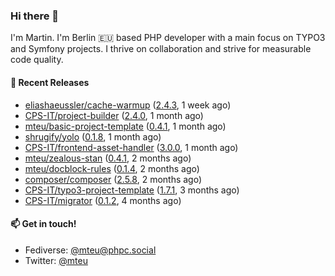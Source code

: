 ### Hi there 👋

I'm Martin. I'm Berlin 🇪🇺 based PHP developer with a main focus on TYPO3 and Symfony projects. I thrive on
collaboration and strive for measurable code quality.

#### 🚀 Recent Releases

- [eliashaeussler/cache-warmup](https://github.com/eliashaeussler/cache-warmup) ([2.4.3](https://github.com/eliashaeussler/cache-warmup/releases/tag/2.4.3), 1 week ago)
- [CPS-IT/project-builder](https://github.com/CPS-IT/project-builder) ([2.4.0](https://github.com/CPS-IT/project-builder/releases/tag/2.4.0), 1 month ago)
- [mteu/basic-project-template](https://github.com/mteu/basic-project-template) ([0.4.1](https://github.com/mteu/basic-project-template/releases/tag/0.4.1), 1 month ago)
- [shrugify/yolo](https://github.com/shrugify/yolo) ([0.1.8](https://github.com/shrugify/yolo/releases/tag/0.1.8), 1 month ago)
- [CPS-IT/frontend-asset-handler](https://github.com/CPS-IT/frontend-asset-handler) ([3.0.0](https://github.com/CPS-IT/frontend-asset-handler/releases/tag/3.0.0), 1 month ago)
- [mteu/zealous-stan](https://github.com/mteu/zealous-stan) ([0.4.1](https://github.com/mteu/zealous-stan/releases/tag/0.4.1), 2 months ago)
- [mteu/docblock-rules](https://github.com/mteu/docblock-rules) ([0.1.4](https://github.com/mteu/docblock-rules/releases/tag/0.1.4), 2 months ago)
- [composer/composer](https://github.com/composer/composer) ([2.5.8](https://github.com/composer/composer/releases/tag/2.5.8), 2 months ago)
- [CPS-IT/typo3-project-template](https://github.com/CPS-IT/typo3-project-template) ([1.7.1](https://github.com/CPS-IT/typo3-project-template/releases/tag/1.7.1), 3 months ago)
- [CPS-IT/migrator](https://github.com/CPS-IT/migrator) ([0.1.2](https://github.com/CPS-IT/migrator/releases/tag/0.1.2), 4 months ago)

#### 📫 Get in touch!

- Fediverse: [@mteu@phpc.social](https://phpc.social/@mteu)
- Twitter: [@mteu](https://twitter.com/mteu)
